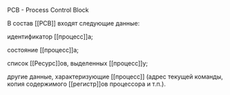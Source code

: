 PCB - Process Control Block

В состав [[PCB]] входят следующие данные:

идентификатор [[процесс]]а;

состояние [[процесс]]а;

список [[Ресурс]]ов, выделенных [[процесс]]у;

другие данные, характеризующие [[процесс]] (адрес текущей команды, копия содержимого [[регистр]]ов процессора и т.п.).
